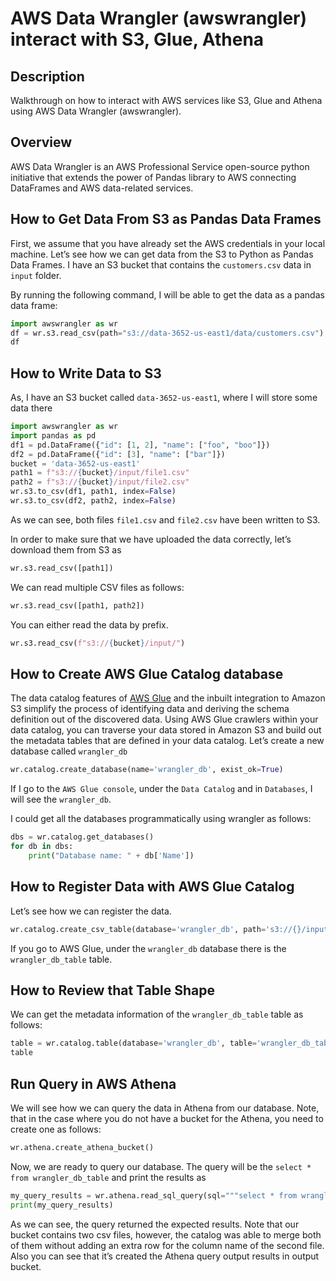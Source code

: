 # AWS Data Wrangler (awswrangler) interact with S3, Glue, Athena

## Description
Walkthrough on how to interact with AWS services like S3, Glue and Athena using AWS Data Wrangler (awswrangler).

## Overview
AWS Data Wrangler is an AWS Professional Service open-source python initiative that extends the power of Pandas library to AWS connecting DataFrames and AWS data-related services.

## How to Get Data From S3 as Pandas Data Frames
First, we assume that you have already set the AWS credentials in your local machine. Let’s see how we can get data from the S3 to Python as Pandas Data Frames. I have an S3 bucket that contains the `customers.csv` data in `input` folder.

By running the following command, I will be able to get the data as a pandas data frame:

``` py
import awswrangler as wr
df = wr.s3.read_csv(path="s3://data-3652-us-east1/data/customers.csv")
df
```



## How to Write Data to S3
As, I have an S3 bucket called `data-3652-us-east1`, where I will store some data there


``` py
import awswrangler as wr
import pandas as pd
df1 = pd.DataFrame({"id": [1, 2], "name": ["foo", "boo"]})
df2 = pd.DataFrame({"id": [3], "name": ["bar"]})
bucket = 'data-3652-us-east1'
path1 = f"s3://{bucket}/input/file1.csv"
path2 = f"s3://{bucket}/input/file2.csv"
wr.s3.to_csv(df1, path1, index=False)
wr.s3.to_csv(df2, path2, index=False)
```


As we can see, both files `file1.csv` and `file2.csv` have been written to S3.



In order to make sure that we have uploaded the data correctly, let’s download them from S3 as

``` py
wr.s3.read_csv([path1])
```



We can read multiple CSV files as follows:

``` py
wr.s3.read_csv([path1, path2])
```



You can either read the data by prefix.

``` py
wr.s3.read_csv(f"s3://{bucket}/input/")
```



## How to Create AWS Glue Catalog database
The data catalog features of [AWS Glue](https://github.com/masood2iq/AWS-Athena-Glue-S3-CloudFormation-Deployment-AWSConsole) and the inbuilt integration to Amazon S3 simplify the process of identifying data and deriving the schema definition out of the discovered data. Using AWS Glue crawlers within your data catalog, you can traverse your data stored in Amazon S3 and build out the metadata tables that are defined in your data catalog. Let’s create a new database called `wrangler_db`

``` py
wr.catalog.create_database(name='wrangler_db', exist_ok=True)
```



If I go to the `AWS Glue console`, under the `Data Catalog` and in `Databases`, I will see the `wrangler_db`.



I could get all the databases programmatically using wrangler as follows:

``` py
dbs = wr.catalog.get_databases()
for db in dbs:
    print("Database name: " + db['Name'])
```



## How to Register Data with AWS Glue Catalog
Let’s see how we can register the data.

``` py
wr.catalog.create_csv_table(database='wrangler_db', path='s3://{}/input/'.format(bucket), table="wrangler_db_table", columns_types={'id': 'int', 'name': 'string'}, mode='overwrite', skip_header_line_count=1, sep=',')
```



If you go to AWS Glue, under the `wrangler_db` database there is the `wrangler_db_table` table.



## How to Review that Table Shape
We can get the metadata information of the `wrangler_db_table` table as follows:

``` py
table = wr.catalog.table(database='wrangler_db', table='wrangler_db_table')
table
```



## Run Query in AWS Athena
We will see how we can query the data in Athena from our database. Note, that in the case where you do not have a bucket for the Athena, you need to create one as follows:

``` py
wr.athena.create_athena_bucket()
```



Now, we are ready to query our database. The query will be the `select * from wrangler_db_table` and print the results as

``` py
my_query_results = wr.athena.read_sql_query(sql="""select * from wrangler_db_table""", database='wrangler_db')
print(my_query_results)
```





As we can see, the query returned the expected results. Note that our bucket contains two csv files, however, the catalog was able to merge both of them without adding an extra row for the column name of the second file. Also you can see that it’s created the Athena query output results in output bucket.





